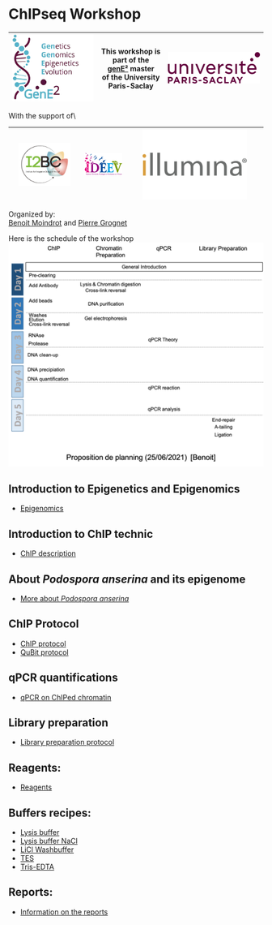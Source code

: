 # ChIPseq Workshop

| <img src="Pictures/genE2.png" width="100%"> 	| This workshop is part of the <BR>[genE²](https://www.gene2.fr/) master <BR>of the University Paris-Saclay 	|   <img src="Pictures/univ.png" width="100%"> |
|---	|---	| --- |



With the support of\

|<img src="Pictures/i2bc.gif" width=80%> |<img src="Pictures/IDEEV_large.png" width=200%> |<img src="Pictures/illumina.png" width=80%>  |
|--- |--- |--- |




Organized by:\
[Benoit Moindrot](mailto:benoit.moindrot@universite-paris-saclay.fr) and [Pierre Grognet](mailto:pierre.grognet@université-paris-saclay.fr)




Here is the schedule of the workshop\
<img src="Pictures/schedule.png" >



## Introduction to Epigenetics and Epigenomics

* [Epigenomics](IntroEPI.md)


## Introduction to ChIP technic

* [ChIP description](ChIP_description.md)

## About *Podospora anserina* and its epigenome

* [More about *Podospora anserina*](podospora.md)


## ChIP Protocol 

* [ChIP protocol](ChIP_protocol.md)
* [QuBit protocol](QuBit.md)



## qPCR quantifications

* [qPCR on ChIPed chromatin](qPCR.md)



## Library preparation

* [Library preparation protocol](LibPrep.md)


## Reagents:

* [Reagents](reagents.md)


## Buffers recipes:

* [Lysis buffer](Lysis_Buffer.md)
* [Lysis buffer NaCl](Lysis_Buffer_500.md)  
* [LiCl Washbuffer](LiCl_Buffer.md)  
* [TES](TES.md)
* [Tris-EDTA](Tris_EDTA.md)


## Reports:

* [Information on the reports](report.md)